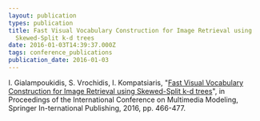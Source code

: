 ```yaml
---
layout: publication
types: publication
title: Fast Visual Vocabulary Construction for Image Retrieval using
  Skewed-Split k-d trees
date: 2016-01-03T14:39:37.000Z
tags: conference_publications
publication_date: 2016-01-03
---
```

I. Gialampoukidis, S. Vrochidis, I. Kompatsiaris, "[Fast Visual Vocabulary Construction for Image Retrieval using Skewed-Split k-d trees](https://doi.org/10.1007/978-3-319-27671-7_39)", in Proceedings of the International Conference on Multimedia Modeling, Springer In-ternational Publishing, 2016, pp. 466-477.
